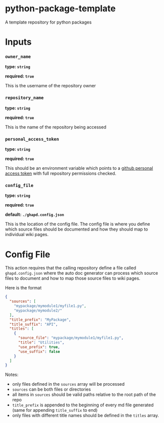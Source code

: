 # python-package-template
A template repository for python packages

# Inputs

### `owner_name`

**type: `string`**

**required: `true`**

This is the username of the repository owner

### `repository_name`

**type: `string`**

**required: `true`**

This is the name of the repository being accessed

### `personal_access_token`

**type: `string`**

**required: `true`**

This should be an environment variable which points to a [github personal access token](https://docs.github.com/en/github/authenticating-to-github/creating-a-personal-access-token) with full repository permissions checked.

### `config_file`

**type: `string`**

**required: `true`**

**default: `./ghapd.config.json`**

This is the location of the config file. The config file is where you define which source files should be documented and how they should map to individual wiki pages.

# Config File
This action requires that the calling repository define a file called `ghapd.config.json` where the auto doc generator can process which source files to document and how to map those source files to wiki pages. 

Here is the format
```json
{
  "sources": [
    "mypackage/mymodule1/myfile1.py",
    "mypackage/mymodule2/"
  ],
  "title_prefix": "MyPackage",
  "title_suffix": "API",
  "titles": [
    {
      "source_file": "mypackage/mymodule1/myfile1.py",
      "title": "Utilities",
      "use_prefix": true,
      "use_suffix": false
    }
  ]
}

```

Notes:
- only files defined in the `sources` array will be processed
- `sources` can be both files or directories
- all items in `sources` should be valid paths relative to the root path of the repo
- `title_prefix` is appended to the beginning of every md file generated (same for appending `title_suffix` to end)
- only files with different title names should be defined in the `titles` array.
